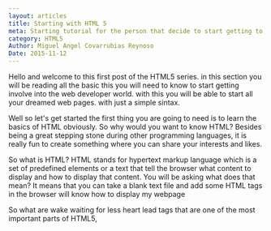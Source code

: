 ```yaml
---
layout: articles
title: Starting with HTML 5
meta: Starting tutorial for the person that decide to start getting to the Front-end world that would like to start getting the basics, so I decide to start with the most important one, HTML5.
category: HTML5
Author: Miguel Angel Covarrubias Reynoso
Date: 2015-11-12
---
```


<p>Hello and welcome to this first post of the HTML5 series. in this section you will be reading all the basic this you will need to know to start getting involve into the web developer world. with this you will be able to start all your dreamed web pages. with just a simple sintax.</p>

<p>Well so let's get started the first thing you are going to need is to learn the basics of HTML obviously. So why would you want to know HTML? Besides being a great stepping stone during other programming languages, it is really fun to create something where you can share your interests and likes.</p>

<p>So what is HTML? HTML stands for hypertext markup language which is a set of predefined elements or a text that tell the browser what content to display and how to display that content. You will be asking what does that mean? It means that you can take a blank text file and add some HTML tags in the browser will know how to display my webpage</p>

<p>So what are wake waiting for less heart lead tags that are one of the most important parts of HTML5, </p>